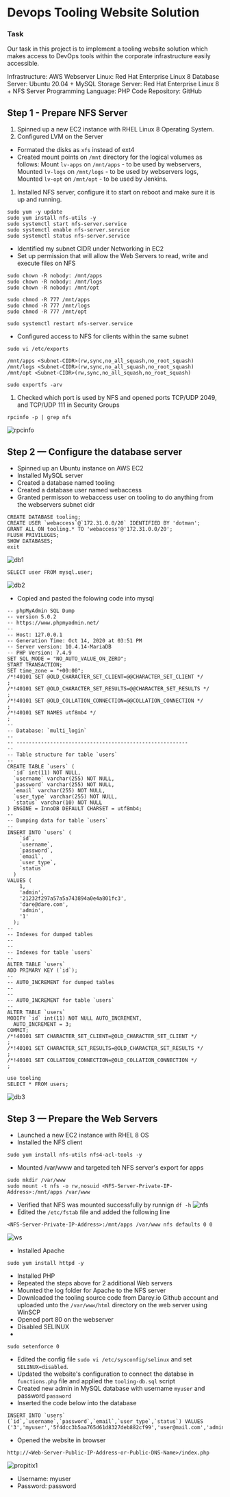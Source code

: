 # Devops Tooling Website Solution
### Task
Our task in this project is to implement a tooling website solution which makes access to DevOps tools within the corporate infrastructure easily accessible. 

Infrastructure: AWS
Webserver Linux: Red Hat Enterprise Linux 8
Database Server: Ubuntu 20.04 + MySQL
Storage Server: Red Hat Enterprise Linux 8 + NFS Server
Programming Language: PHP
Code Repository: GitHub

## Step 1 - Prepare NFS Server
1. Spinned up a new EC2 instance with RHEL Linux 8 Operating System.
1. Configured LVM on the Server
- Formated the disks as `xfs` instead of ext4
- Created mount points on `/mnt` directory for the logical volumes as follows: Mount `lv-apps` on `/mnt/apps` - to be used by webservers, Mounted  `lv-logs` on `/mnt/logs` - to be used by webservers logs, Mounted `lv-opt` on `/mnt/opt` - to be used by Jenkins.
1. Installed NFS server, configure it to start on reboot and make sure it is up and running.
```
sudo yum -y update
sudo yum install nfs-utils -y
sudo systemctl start nfs-server.service
sudo systemctl enable nfs-server.service
sudo systemctl status nfs-server.service
```
- Identified my subnet CIDR under Networking in EC2
- Set up permission that will allow the Web Servers to read, write and execute files on NFS
```
sudo chown -R nobody: /mnt/apps
sudo chown -R nobody: /mnt/logs
sudo chown -R nobody: /mnt/opt

sudo chmod -R 777 /mnt/apps
sudo chmod -R 777 /mnt/logs
sudo chmod -R 777 /mnt/opt
```
```
sudo systemctl restart nfs-server.service
```
- Configured access to NFS for clients within the same subnet 
```
sudo vi /etc/exports
```
```
/mnt/apps <Subnet-CIDR>(rw,sync,no_all_squash,no_root_squash)
/mnt/logs <Subnet-CIDR>(rw,sync,no_all_squash,no_root_squash)
/mnt/opt <Subnet-CIDR>(rw,sync,no_all_squash,no_root_squash)
```
```
sudo exportfs -arv
```
1. Checked which port is used by NFS and opened ports TCP/UDP 2049, and TCP/UDP 111 in Security Groups
```
rpcinfo -p | grep nfs
```
![rpcinfo](https://user-images.githubusercontent.com/20668013/122134988-95ff6d00-ce37-11eb-8144-76b9d0f1dd3b.JPG)

## Step 2 — Configure the database server
- Spinned up an Ubuntu instance on AWS EC2
- Installed MySQL server 
- Created a database named tooling
- Created a database user named webaccess
- Granted permisson to webaccess user on tooling to do anything from the webservers subnet cidr
```
CREATE DATABASE tooling;
CREATE USER `webaccess`@`172.31.0.0/20` IDENTIFIED BY 'dotman';
GRANT ALL ON tooling.* TO 'webaccess'@'172.31.0.0/20';
FLUSH PRIVILEGES;
SHOW DATABASES;
exit
```  
![db1](https://user-images.githubusercontent.com/20668013/122318462-fd401e80-cf16-11eb-9b8e-e60629765ac6.JPG)
```
SELECT user FROM mysql.user;
```
![db2](https://user-images.githubusercontent.com/20668013/122318642-48f2c800-cf17-11eb-9d01-034aaa179143.JPG)
- Copied and pasted the folowing code into mysql
```
-- phpMyAdmin SQL Dump
-- version 5.0.2
-- https://www.phpmyadmin.net/
--
-- Host: 127.0.0.1
-- Generation Time: Oct 14, 2020 at 03:51 PM
-- Server version: 10.4.14-MariaDB
-- PHP Version: 7.4.9
SET SQL_MODE = "NO_AUTO_VALUE_ON_ZERO";
START TRANSACTION;
SET time_zone = "+00:00";
/*!40101 SET @OLD_CHARACTER_SET_CLIENT=@@CHARACTER_SET_CLIENT */
;
/*!40101 SET @OLD_CHARACTER_SET_RESULTS=@@CHARACTER_SET_RESULTS */
;
/*!40101 SET @OLD_COLLATION_CONNECTION=@@COLLATION_CONNECTION */
;
/*!40101 SET NAMES utf8mb4 */
;
--
-- Database: `multi_login`
--
-- --------------------------------------------------------
--
-- Table structure for table `users`
--
CREATE TABLE `users` (
  `id` int(11) NOT NULL,
  `username` varchar(255) NOT NULL,
  `password` varchar(255) NOT NULL,
  `email` varchar(255) NOT NULL,
  `user_type` varchar(255) NOT NULL,
  `status` varchar(10) NOT NULL
) ENGINE = InnoDB DEFAULT CHARSET = utf8mb4;
--
-- Dumping data for table `users`
--
INSERT INTO `users` (
    `id`,
    `username`,
    `password`,
    `email`,
    `user_type`,
    `status`
  )
VALUES (
    1,
    'admin',
    '21232f297a57a5a743894a0e4a801fc3',
    'dare@dare.com',
    'admin',
    '1'
  );
--
-- Indexes for dumped tables
--
--
-- Indexes for table `users`
--
ALTER TABLE `users`
ADD PRIMARY KEY (`id`);
--
-- AUTO_INCREMENT for dumped tables
--
--
-- AUTO_INCREMENT for table `users`
--
ALTER TABLE `users`
MODIFY `id` int(11) NOT NULL AUTO_INCREMENT,
  AUTO_INCREMENT = 3;
COMMIT;
/*!40101 SET CHARACTER_SET_CLIENT=@OLD_CHARACTER_SET_CLIENT */
;
/*!40101 SET CHARACTER_SET_RESULTS=@OLD_CHARACTER_SET_RESULTS */
;
/*!40101 SET COLLATION_CONNECTION=@OLD_COLLATION_CONNECTION */
;
```
```
use tooling
SELECT * FROM users;
```
![db3](https://user-images.githubusercontent.com/20668013/122318782-8d7e6380-cf17-11eb-8c18-eb95127ccc6f.JPG)

## Step 3 — Prepare the Web Servers
- Launched a new EC2  instance with RHEL 8 OS
- Installed the NFS client
```
sudo yum install nfs-utils nfs4-acl-tools -y
```
- Mounted /var/www and targeted teh NFS server's export for apps
```
sudo mkdir /var/www
sudo mount -t nfs -o rw,nosuid <NFS-Server-Private-IP-Address>:/mnt/apps /var/www
```
- Verified that NFS was mounted successfully by runnign `df -h` 
![nfs](https://user-images.githubusercontent.com/20668013/122319617-bc490980-cf18-11eb-8746-65bab9bf7cec.JPG)
- Edited the `/etc/fstab` file and added the following line
```
<NFS-Server-Private-IP-Address>:/mnt/apps /var/www nfs defaults 0 0
```
![ws](https://user-images.githubusercontent.com/20668013/122320004-658fff80-cf19-11eb-8131-5aa75b1e10f9.JPG)
- Installed Apache
```
sudo yum install httpd -y
```
- Installed PHP
- Repeated the steps above for 2 additional Web servers
- Mounted the log folder for Apache to the NFS server
- Downloaded the tooling source code from Darey.io Github account  and uploaded unto the `/var/www/html` directory on the web server using WinSCP
- Opened port 80 on the webserver
- Disabled SELINUX
- 
```
sudo setenforce 0
```
- Edited the config file `sudo vi /etc/sysconfig/selinux` and set  `SELINUX=disabled`.
- Updated the website's configuration to connect the databse in  `functions.php` file and applied the `tooling-db.sql` script
- Created new admin in MySQL database with username `myuser` and password `password`
- Inserted the code below into the database
```
INSERT INTO `users` (`id`,`username`,`password`,`email`,`user_type`,`status`) VALUES ('3','myuser','5f4dcc3b5aa765d61d8327deb882cf99','user@mail.com','admin',1);
```
- Opened the website in browser
```
http://<Web-Server-Public-IP-Address-or-Public-DNS-Name>/index.php
```
![propitix1](https://user-images.githubusercontent.com/20668013/122320849-d1bf3300-cf1a-11eb-91ec-39de44ce2ab8.JPG)
- Username: myuser
- Password: password  


